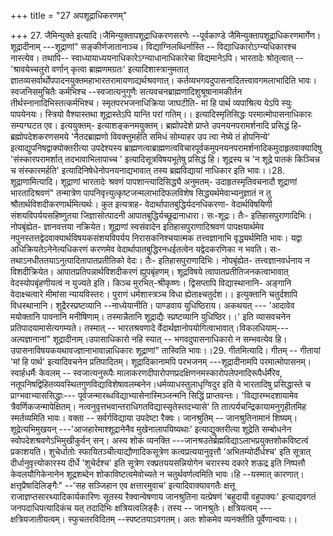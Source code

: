 +++
title = "27 अपशूद्राधिकरणम्"

+++
27. जैमिन्युक्ते इत्यादि।जैमिन्युक्तापशूद्राधिकरणसरणेः --पूर्वकाण्डे जैमिन्युक्तापशूद्राधिकरणमार्गेण। शूद्रादीनाम् ---शूद्राणां" सङ्कीर्णजातानाञ्च। विद्याग्निलब्धिर्नास्ति -- विद्याधिकारोऽग्न्यधिकारश्च नास्त्येव। तथापि-- स्वाध्यायाध्ययनाधिकारेऽग्न्याधानाधिकारेचा विद्यमानेऽपि। भारतादेः श्रोतृत्वात् -- 'श्रावयेच्चतुरो वर्णान् कृत्वा ब्राह्मणमग्रतः' इत्यादिशास्त्रानुमतात् ज्ञातव्यसर्वार्थोपपादनयुक्तमहाभारतरामायणाद्यर्थश्रवणात्। कर्तव्यभगवदुपासनादितत्त्वावगमलाभादिति भावः। स्वजनिसमुचितैः कर्मभिश्च --स्वजात्यनुगुणैः सत्यवचनब्राह्मणादिशुश्रूषानामकीर्तन तीर्थस्नानादिभिस्तत्कर्मभिश्च। स्मृतपरभजनाधिक्रिया जाघटीति- मां हि पार्थ व्यपाश्रित्य येऽपि स्युः पापयेनयः। स्त्रियो वैश्यास्तथा शूद्रास्तेऽपि यान्ति परां गतिम्।। इत्यादिस्मृतिसिद्धः परमात्मोपासनाधिकारः सम्यग्घटत एव। इत्ययुक्तम्- इत्याशङ्कनमयुक्तम्। ब्रह्मोपदेशे प्राप्ते उपनयनपरामर्शनादि प्रसिद्धं हि- ब्रह्मोपदेशकरणसमये 'नैतदब्राह्मणो विवक्त्तुमर्हति समिधं सोम्याहर उप त्वा नेष्ये तं होपनिन्ये' इत्याद्युपनिषद्वाक्योक्तरीत्या उपदेश्यस्य ब्राह्मणत्वाब्राह्मणत्वविचारपूर्वकमुपनयनपरामर्शनादिकमुदाहृतवाक्यादिषु 'संस्कारपरामर्शात् तदभावाभिलापाच्च ' इत्यादिसूत्रविषयभूतेषु प्रसिद्धं हि। शूद्रस्य च 'न शूद्रे पातकं किञ्चिन्न च संस्कारमर्हति' इत्यादिनिषेधेनोपनयनाद्यभावात् तस्य ब्रह्मविद्यायां नाधिकार इति भावः।।28. शूद्राणामित्यादि। शूद्राणां भारतादेः श्रवणं पापशान्त्यादिसिद्ध्यै अनुमतम्- उदाहृतस्मृतिवचनादौ शूद्राणां भारतादिश्रवणं" तन्मात्रेण पापनिवृत्त्युत्कृष्टजन्मलाभादिफलविशेष सिद्ध्यर्थमेवाभ्यनुज्ञातं न तु श्रौतार्थविशदीकरणार्थमित्यर्थः। कुत इत्यत्राह- वेदार्थापातबुद्धिर्यदनधिकरणा- वेदार्थविषयिणी संशयविपर्ययसहिष्णुतया जिज्ञासोत्पादनी आपातबुद्धिर्यच्छूद्रानाधारा। सः-शूद्रः। तैः- इतिहासपुराणादिभिः। नोपबृंह्येत- ज्ञानवत्तया नक्रियेत। शूद्राणां स्वसंवादेन इतिहासपुराणादिश्रवणं पापक्षयार्थमेव नपुनस्तत्तद्वेदवाक्यार्थविषयकसंशयविपर्यय निरासकनिश्चयात्मक तत्त्वज्ञानाभि वृद्ध्यर्थमिति भावः। यद्वा अधिक्रियतेऽनेनेत्यधिकरणं करणमेव वेदार्थापातबुद्धिरनधईतत्वेन यद्वेदकरणिका न भवति। सः- तथाऽनधीततयाऽनुत्पादितापातप्रतीतिको वेदः। तैः- इतिहासपुराणादिभिः। नोपबृंह्येत- तत्त्वज्ञानवर्धनाय न विशदीक्रियेत। आपातप्रतिपन्नार्थविशदीकरणं ह्युपबृंहणम्। शूद्रविषये त्वापातप्रतीतिजनकत्वाभावात् वेदस्योपबृंहणीयत्वं न युज्यते इति। किञ्च मुरभित्-श्रीकृष्णः। द्विसप्तापि विद्यास्थानानि- अङ्गानि वेदाक्ष्चत्वारे मीमांसा न्यायविस्तरः। पुराणं धर्मशास्त्रञ्च विधा ह्येताक्ष्चतुर्दश।। इत्युक्तानि चतुर्दशापि विधस्थानानि। शुद्रैरस्प्रष्टव्यानि --नाध्येयानीति। पाण्डवाय युधिष्ठिराय। अकथयत् --- 'आदावेव मयोक्तानि पावनानि मनीषिणाम्। तस्मान्नैतानि शूद्राद्यैः स्प्रष्टव्यानि युधिष्ठिर।।' इति व्यासवचनेन प्रतिपादयामासेत्यगम्यते। तस्मात् -- भारतश्रवणादे र्वेदार्थज्ञानोपयोगित्वाभावात्।विकलधियाम्---अल्पज्ञानानां" शूद्रादीनाम्।उपासाधिकारो नहि स्यात् -- भगवदुपासनाधिकारो न सम्भवत्येव हि। उपासनाविषयकयथावज्ज्ञानाभावान्नाधिकारः शूद्राणां" तास्विति भावः।।29. गीतमित्यादि। गीतम् -- गीतायां 'मां हि पार्थ' इत्यादिवचनेन प्रतिपादितम्। शूद्रादिकानामपि परभजनम् ---शूद्रादीनामपि परमात्मोपासनम्। स्वार्हधर्मैः केवलम् -- स्वजात्यनुरूपैः मालाकरणदीपारोपणप्रदक्षिणनमस्कारोपलेपनादिरूपैर्धर्मैरेव, नतूपनिषद्विहितव्यवस्थितगुणविद्याविशेषावलम्बनेन।धर्मव्याधस्तुलाधृग्विदुर इति ये भारतादिषु प्रसिद्धास्ते च प्राग्भवाभ्याससिद्धाः--- पूर्वजन्मारब्धविद्याभ्यासेनास्मिञ्जन्मनि सिद्धिं प्राप्तवन्तः। 'विद्यारम्भदशायामेव त्रैवर्णिकजन्मापेक्षितम्। नत्वनुवृत्तभवान्तराधिगतविद्यास्सृतेस्तदभ्यासे' ति तात्पर्यचन्द्रिकायामनुगृहीतमिह स्मर्तव्यमिति भावः। वक्ता -- सर्वर्गविद्याया उपदेष्टा रैक्वः। जानश्रुतिम् -- जानश्रुतिनामानं शिष्यम्। शूद्रेत्यभिमुखयन् ---'आजहारेमाश्शूद्रानेनैव मुखेनालापयिष्यथाः' इत्याद्युक्तरीत्या शूद्रेति सम्बोधनेन स्वोपदेशश्रवणेऽभिमुखीकुर्वन् सन्। अस्य शोकं व्यनक्ति ---जानश्रउतेर्ब्रह्मविद्याऽलाभप्रयुक्तशोकविष्टत्वं प्रकाशयति। शुचेर्धातोः स्फायितञ्चीत्याद्यौणादिकसूत्रेण कत्वप्रत्ययानुवृत्तौ 'अभितम्योर्दीर्धश्च' इति सूत्रात् दीर्धानुवृत्त्योकारस्य दीर्धे 'शुचेर्दश्च' इति सूत्रेण रक्प्रतययसन्नियोगेन चरारस्य दकारे शऊद्र इति निष्पत्तौ केवलयौगिकेनानेन शूद्रशब्देन शोकाविष्टत्वमेवोच्यते न चतुर्थवर्णत्वमिति भावः।हि --यस्मात् कारणात्। क्षत्तृप्रैषादिलिङ्गैः" --'सह सञ्जिहान एव क्षत्तारमुवाच' इत्यादिवाक्यावगतैः क्षत्तू राजाज्ञप्तसारथ्यादिकार्यकारिणः सूतस्य रैक्वान्वेषणाय जानश्रुतिना यत्प्रेषणं 'बहुदायी वहुपाक्यः' इत्याद्यवगतं जनपदाधिपत्यादिकंच यत् तदादिभिः क्षत्रियत्वलिङ्हैः। तस्य -- जानश्रुतेः। क्षत्रियत्वम् --- क्षत्रियजातीयत्वम्। स्फुचतरविदितम् --स्पष्टतयाऽवगतम्। अतः शोकमेव व्यनक्तीति पूर्वेणान्वयः।।